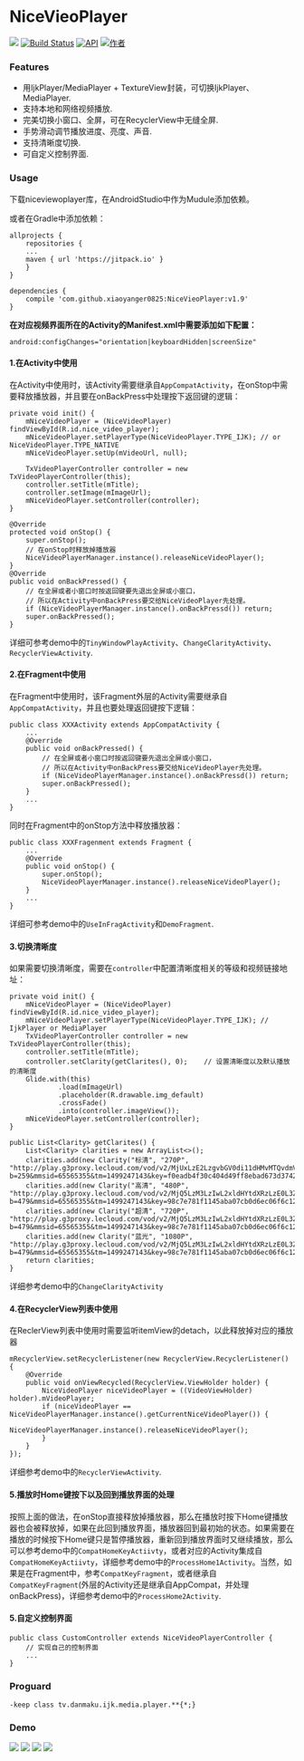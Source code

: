 # NiceVieoPlayer

[![](https://jitpack.io/v/xiaoyanger0825/NiceVieoPlayer.svg)](https://jitpack.io/#xiaoyanger0825/NiceVieoPlayer) [![Build Status](https://travis-ci.org/xiaoyanger0825/NiceVieoPlayer.svg?branch=master)](https://travis-ci.org/xiaoyanger0825/NiceVieoPlayer) [![API](https://img.shields.io/badge/API-16%2B-brightgreen.svg?style=flat)](https://android-arsenal.com/api?level=16) [![作者](https://img.shields.io/badge/%E4%BD%9C%E8%80%85-xiaoyanger0825-orange.svg)](https://github.com/xiaoyanger0825/NiceVieoPlayer)
### Features

 * 用IjkPlayer/MediaPlayer + TextureView封装，可切换IjkPlayer、MediaPlayer.
 * 支持本地和网络视频播放.
 * 完美切换小窗口、全屏，可在RecyclerView中无缝全屏.
 * 手势滑动调节播放进度、亮度、声音.
 * 支持清晰度切换.
 * 可自定义控制界面.

### Usage
下载niceviewoplayer库，在AndroidStudio中作为Mudule添加依赖。

或者在Gradle中添加依赖：

```
allprojects {
    repositories {
    ...
    maven { url 'https://jitpack.io' }
    }
}

dependencies {
    compile 'com.github.xiaoyanger0825:NiceVieoPlayer:v1.9'
}
```
**在对应视频界面所在的Activity的Manifest.xml中需要添加如下配置：**
```
android:configChanges="orientation|keyboardHidden|screenSize"
```

#### 1.在Activity中使用
在Activity中使用时，该Activity需要继承自`AppCompatActivity`，在onStop中需要释放播放器，并且要在onBackPress中处理按下返回键的逻辑：

```
private void init() {
    mNiceVideoPlayer = (NiceVideoPlayer) findViewById(R.id.nice_video_player);
    mNiceVideoPlayer.setPlayerType(NiceVideoPlayer.TYPE_IJK); // or NiceVideoPlayer.TYPE_NATIVE
    mNiceVideoPlayer.setUp(mVideoUrl, null);
  
    TxVideoPlayerController controller = new TxVideoPlayerController(this);
    controller.setTitle(mTitle);
    controller.setImage(mImageUrl);
    mNiceVideoPlayer.setController(controller);
}

@Override
protected void onStop() {
    super.onStop();
    // 在onStop时释放掉播放器
    NiceVideoPlayerManager.instance().releaseNiceVideoPlayer();
}
@Override
public void onBackPressed() {
    // 在全屏或者小窗口时按返回键要先退出全屏或小窗口，
    // 所以在Activity中onBackPress要交给NiceVideoPlayer先处理。
    if (NiceVideoPlayerManager.instance().onBackPressd()) return;
    super.onBackPressed();
}
```
详细可参考demo中的`TinyWindowPlayActivity`、`ChangeClarityActivity`、`RecyclerViewActivity`.
#### 2.在Fragment中使用
在Fragment中使用时，该Fragment外层的Activity需要继承自`AppCompatActivity`，并且也要处理返回键按下逻辑：
```
public class XXXActivity extends AppCompatActivity {
    ...
    @Override
    public void onBackPressed() {
        // 在全屏或者小窗口时按返回键要先退出全屏或小窗口，
        // 所以在Activity中onBackPress要交给NiceVideoPlayer先处理。
        if (NiceVideoPlayerManager.instance().onBackPressd()) return;
        super.onBackPressed();
    }
    ...
}
```
同时在Fragment中的onStop方法中释放播放器：
```
public class XXXFragenment extends Fragment {
    ...
    @Override
    public void onStop() {
        super.onStop();
        NiceVideoPlayerManager.instance().releaseNiceVideoPlayer();
    }
    ...
}
```
详细可参考demo中的`UseInFragActivity`和`DemoFragment`.

#### 3.切换清晰度
如果需要切换清晰度，需要在`controller`中配置清晰度相关的等级和视频链接地址：
```
private void init() {
    mNiceVideoPlayer = (NiceVideoPlayer) findViewById(R.id.nice_video_player);
    mNiceVideoPlayer.setPlayerType(NiceVideoPlayer.TYPE_IJK); // IjkPlayer or MediaPlayer
    TxVideoPlayerController controller = new TxVideoPlayerController(this);
    controller.setTitle(mTitle);
    controller.setClarity(getClarites(), 0);    // 设置清晰度以及默认播放的清晰度
    Glide.with(this)
            .load(mImageUrl)
            .placeholder(R.drawable.img_default)
            .crossFade()
            .into(controller.imageView());
    mNiceVideoPlayer.setController(controller);
}

public List<Clarity> getClarites() {
    List<Clarity> clarities = new ArrayList<>();
    clarities.add(new Clarity("标清", "270P", "http://play.g3proxy.lecloud.com/vod/v2/MjUxLzE2LzgvbGV0di11dHMvMTQvdmVyXzAwXzIyLTExMDc2NDEzODctYXZjLTE5OTgxOS1hYWMtNDgwMDAtNTI2MTEwLTE3MDg3NjEzLWY1OGY2YzM1NjkwZTA2ZGFmYjg2MTVlYzc5MjEyZjU4LTE0OTg1NTc2ODY4MjMubXA0?b=259&mmsid=65565355&tm=1499247143&key=f0eadb4f30c404d49ff8ebad673d3742&platid=3&splatid=345&playid=0&tss=no&vtype=21&cvid=2026135183914&payff=0&pip=08cc52f8b09acd3eff8bf31688ddeced&format=0&sign=mb&dname=mobile&expect=1&tag=mobile&xformat=super"));
    clarities.add(new Clarity("高清", "480P", "http://play.g3proxy.lecloud.com/vod/v2/MjQ5LzM3LzIwL2xldHYtdXRzLzE0L3Zlcl8wMF8yMi0xMTA3NjQxMzkwLWF2Yy00MTk4MTAtYWFjLTQ4MDAwLTUyNjExMC0zMTU1NTY1Mi00ZmJjYzFkNzA1NWMyNDc4MDc5OTYxODg1N2RjNzEwMi0xNDk4NTU3OTYxNzQ4Lm1wNA==?b=479&mmsid=65565355&tm=1499247143&key=98c7e781f1145aba07cb0d6ec06f6c12&platid=3&splatid=345&playid=0&tss=no&vtype=13&cvid=2026135183914&payff=0&pip=08cc52f8b09acd3eff8bf31688ddeced&format=0&sign=mb&dname=mobile&expect=1&tag=mobile&xformat=super"));
    clarities.add(new Clarity("超清", "720P", "http://play.g3proxy.lecloud.com/vod/v2/MjQ5LzM3LzIwL2xldHYtdXRzLzE0L3Zlcl8wMF8yMi0xMTA3NjQxMzkwLWF2Yy00MTk4MTAtYWFjLTQ4MDAwLTUyNjExMC0zMTU1NTY1Mi00ZmJjYzFkNzA1NWMyNDc4MDc5OTYxODg1N2RjNzEwMi0xNDk4NTU3OTYxNzQ4Lm1wNA==?b=479&mmsid=65565355&tm=1499247143&key=98c7e781f1145aba07cb0d6ec06f6c12&platid=3&splatid=345&playid=0&tss=no&vtype=13&cvid=2026135183914&payff=0&pip=08cc52f8b09acd3eff8bf31688ddeced&format=0&sign=mb&dname=mobile&expect=1&tag=mobile&xformat=super"));
    clarities.add(new Clarity("蓝光", "1080P", "http://play.g3proxy.lecloud.com/vod/v2/MjQ5LzM3LzIwL2xldHYtdXRzLzE0L3Zlcl8wMF8yMi0xMTA3NjQxMzkwLWF2Yy00MTk4MTAtYWFjLTQ4MDAwLTUyNjExMC0zMTU1NTY1Mi00ZmJjYzFkNzA1NWMyNDc4MDc5OTYxODg1N2RjNzEwMi0xNDk4NTU3OTYxNzQ4Lm1wNA==?b=479&mmsid=65565355&tm=1499247143&key=98c7e781f1145aba07cb0d6ec06f6c12&platid=3&splatid=345&playid=0&tss=no&vtype=13&cvid=2026135183914&payff=0&pip=08cc52f8b09acd3eff8bf31688ddeced&format=0&sign=mb&dname=mobile&expect=1&tag=mobile&xformat=super"));
    return clarities;
}
```
详细参考demo中的`ChangeClarityActivity`

#### 4.在RecyclerView列表中使用
在ReclerView列表中使用时需要监听itemView的detach，以此释放掉对应的播放器
```
mRecyclerView.setRecyclerListener(new RecyclerView.RecyclerListener() {
    @Override
    public void onViewRecycled(RecyclerView.ViewHolder holder) {
        NiceVideoPlayer niceVideoPlayer = ((VideoViewHolder) holder).mVideoPlayer;
        if (niceVideoPlayer == NiceVideoPlayerManager.instance().getCurrentNiceVideoPlayer()) {
            NiceVideoPlayerManager.instance().releaseNiceVideoPlayer();
        }
    }
});
```
详细参考demo中的`RecyclerViewActivity`.
#### 5.播放时Home键按下以及回到播放界面的处理
按照上面的做法，在onStop直接释放掉播放器，那么在播放时按下Home键播放器也会被释放掉，如果在此回到播放界面，播放器回到最初始的状态。如果需要在播放的时候按下Home键只是暂停播放器，重新回到播放界面时又继续播放，那么可以参考demo中的`CompatHomeKeyActiivty`，或者对应的Activity集成自`CompatHomeKeyActiivty`，详细参考demo中的`ProcessHome1Activity`。当然，如果是在Fragment中，参考`CompatKeyFragment`，或者继承自`CompatKeyFragment`(外层的Activity还是继承自AppCompat，并处理onBackPress)，详细参考demo中的`ProcessHome2Activity`.

#### 5.自定义控制界面
```
public class CustomController extends NiceVideoPlayerController {
    // 实现自己的控制界面
    ...
}
```
### Proguard
```
-keep class tv.danmaku.ijk.media.player.**{*;}
```
### Demo
![](https://github.com/xiaoyanger0825/NiceVieoPlayer/raw/master/images/aa.jpg)
![](https://github.com/xiaoyanger0825/NiceVieoPlayer/raw/master/images/bb.jpg)
![](https://github.com/xiaoyanger0825/NiceVieoPlayer/raw/master/images/cc.jpg)
![](https://github.com/xiaoyanger0825/NiceVieoPlayer/raw/master/images/dd.jpg)